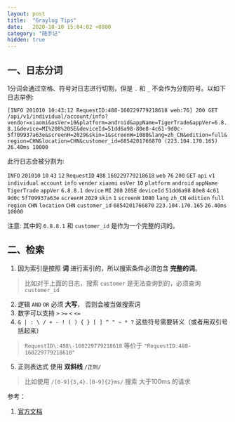```yaml
---
layout: post
title:  "Graylog Tips"
date:   2020-10-10 15:04:02 +0800
category: "随手记"
hidden: true
---
```


一、日志分词
----


1分词会通过空格、符号对日志进行切割，但是 `.` 和 `_` 不会作为分割符号。以如下日志举例:

`[INFO 201010 10:43:12 RequestID:488-160229779218618 web:76] 200 GET /api/v1/individual/account/info?vendor=xiaomi&osVer=10&platform=android&appName=TigerTrade&appVer=6.8.8.1&device=MI%208%20SE&deviceId=51dd6a98-80e8-4c61-9d0c-5f709937a63e&screenH=2029&skin=1&screenW=1080&lang=zh_CN&edition=full&region=CHN&location=CHN&customer_id=6854201766870 (223.104.170.165) 26.40ms 10000`

此行日志会被分割为:

`INFO` `201010` `10` `43` `12`  `RequestID` `488` `160229779218618` `web` `76` `200` `GET`
 `api` `v1` `individual` `account` `info` `vender` `xiaomi` `osVer` `10` `platform` `android` `appName` `TigerTrade` `appVer` `6.8.8.1` `device` `MI` `208` `20SE` `deviceId` `51dd6a98` `80e8` `4c61` `9d0c` `5f709937a63e` `screenH`  `2029` `skin` `1` `screenW` `1080` `lang` `zh_CN` `edition` `full` `region` `CHN` `location` `CHN` `customer_id` `6854201766870` `223.104.170.165` `26.40ms` `10000`

注意: 其中的 `6.8.8.1` 和 `customer_id` 是作为一个完整的词的。

二、检索
----

1. 因为索引是按照 **词** 进行索引的，所以搜索条件必须包含 **完整的词**。
  > 比如对于上面的日志，搜索 `customer` 是无法查询到的，必须查询 `customer_id`
2. 逻辑 `AND` `OR` 必须 **大写**， 否则会被当做搜索词
3. 数字可以支持 `>` `>=` `<` `<=`
4. `& | : \ / + - ! ( ) { } [ ] ^ " ~ * ?` 这些符号需要转义（或者用双引号括起来）
  > `RequestID\:488\-160229779218618` 等价于 `"RequestID:488-160229779218618"`
5. 正则表达式 使用 **双斜线** `/正则/`
  >  比如使用 `/[0-9]{3,4}.[0-9]{2}ms/` 搜索 大于100ms 的请求
  

参考：

1. [官方文档](https://docs.graylog.org/en/3.3/pages/searching/query_language.html)